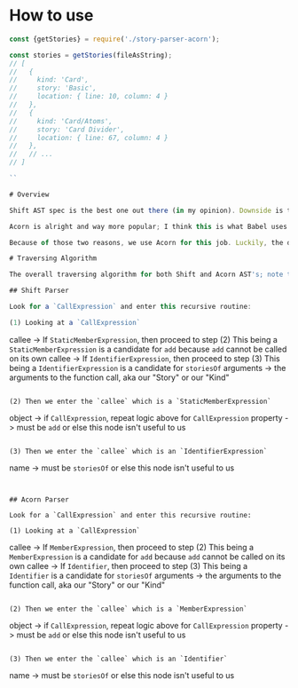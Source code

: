 
# How to use

```js
const {getStories} = require('./story-parser-acorn');

const stories = getStories(fileAsString);
// [
//   {
//     kind: 'Card',
//     story: 'Basic',
//     location: { line: 10, column: 4 }
//   },
//   {
//     kind: 'Card/Atoms',
//     story: 'Card Divider',
//     location: { line: 67, column: 4 }
//   },
//   // ...
// ]

``

# Overview

Shift AST spec is the best one out there (in my opinion). Downside is there isn't a huge amount of community behind it. This means there aren't a lot of plugins, and so parsing JSX is extremely difficult.

Acorn is alright and way more popular; I think this is what Babel uses under the hood in many places. It's easy to parse JSX as well using one of their plugins.

Because of those two reasons, we use Acorn for this job. Luckily, the difference is very subtle in our traversing strategy, but getting locations is a bit more involved (not too complicated though).

# Traversing Algorithm

The overall traversing algorithm for both Shift and Acorn AST's; note that they are almost identical (luckily).

## Shift Parser

Look for a `CallExpression` and enter this recursive routine:

(1) Looking at a `CallExpression`
```
callee     ->   If `StaticMemberExpression`, then proceed to step (2)
                  This being a `StaticMemberExpression` is a candidate for `add` because `add` cannot be called on its own
callee     ->   If `IdentifierExpression`, then proceed to step (3)
                  This being a `IdentifierExpression` is a candidate for `storiesOf`
arguments  ->   the arguments to the function call, aka our "Story" or our "Kind"
```

(2) Then we enter the `callee` which is a `StaticMemberExpression`
```
object    ->  if `CallExpression`, repeat logic above for `CallExpression`
property  ->  must be `add` or else this node isn't useful to us
```

(3) Then we enter the `callee` which is an `IdentifierExpression`
```
name  ->  must be `storiesOf` or else this node isn't useful to us
```


## Acorn Parser

Look for a `CallExpression` and enter this recursive routine:

(1) Looking at a `CallExpression`
```
callee     ->   If `MemberExpression`, then proceed to step (2)
                  This being a `MemberExpression` is a candidate for `add` because `add` cannot be called on its own
callee     ->   If `Identifier`, then proceed to step (3)
                  This being a `Identifier` is a candidate for `storiesOf`
arguments  ->   the arguments to the function call, aka our "Story" or our "Kind"
```

(2) Then we enter the `callee` which is a `MemberExpression`
```
object    ->  if `CallExpression`, repeat logic above for `CallExpression`
property  ->  must be `add` or else this node isn't useful to us
```

(3) Then we enter the `callee` which is an `Identifier`
```
name  ->  must be `storiesOf` or else this node isn't useful to us
```
